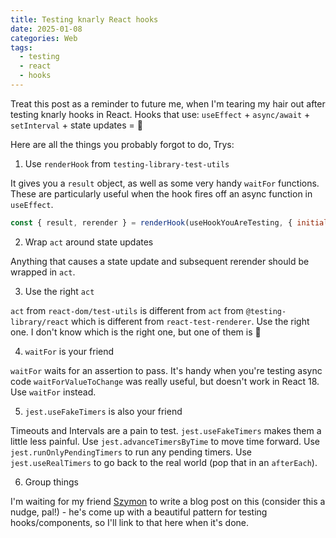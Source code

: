 ```yaml
---
title: Testing knarly React hooks
date: 2025-01-08
categories: Web
tags:
  - testing
  - react
  - hooks
---
```


Treat this post as a reminder to future me, when I'm tearing my hair out after testing knarly hooks in React. Hooks that use: `useEffect` + `async/await` + `setInterval` + state updates = 🤯

Here are all the things you probably forgot to do, Trys:

1. Use `renderHook` from `testing-library-test-utils`

It gives you a `result` object, as well as some very handy `waitFor` functions. These are particularly useful when the hook fires off an async function in `useEffect`.

```js
const { result, rerender } = renderHook(useHookYouAreTesting, { initialProps: { ...props } });
```

2. Wrap `act` around state updates

Anything that causes a state update and subsequent rerender should be wrapped in `act`.

3. Use the right `act`

`act` from `react-dom/test-utils` is different from `act` from `@testing-library/react` which is different from `react-test-renderer`. Use the right one. I don't know which is the right one, but one of them is 🤷

4. `waitFor` is your friend

`waitFor` waits for an assertion to pass. It's handy when you're testing async code `waitForValueToChange` was really useful, but doesn't work in React 18. Use `waitFor` instead.

5. `jest.useFakeTimers` is also your friend

Timeouts and Intervals are a pain to test. `jest.useFakeTimers` makes them a little less painful. Use `jest.advanceTimersByTime` to move time forward. Use `jest.runOnlyPendingTimers` to run any pending timers. Use `jest.useRealTimers` to go back to the real world (pop that in an `afterEach`).

6. Group things

I'm waiting for my friend [Szymon](https://szympajka.com/) to write a blog post on this (consider this a nudge, pal!) - he's come up with a beautiful pattern for testing hooks/components, so I'll link to that here when it's done.